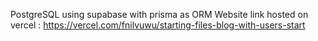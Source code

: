 PostgreSQL using supabase with prisma as ORM
Website link hosted on vercel : https://vercel.com/fnilvuwu/starting-files-blog-with-users-start
